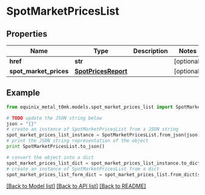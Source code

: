 # SpotMarketPricesList


## Properties
Name | Type | Description | Notes
------------ | ------------- | ------------- | -------------
**href** | **str** |  | [optional] 
**spot_market_prices** | [**SpotPricesReport**](SpotPricesReport.md) |  | [optional] 

## Example

```python
from equinix_metal_t0mk.models.spot_market_prices_list import SpotMarketPricesList

# TODO update the JSON string below
json = "{}"
# create an instance of SpotMarketPricesList from a JSON string
spot_market_prices_list_instance = SpotMarketPricesList.from_json(json)
# print the JSON string representation of the object
print SpotMarketPricesList.to_json()

# convert the object into a dict
spot_market_prices_list_dict = spot_market_prices_list_instance.to_dict()
# create an instance of SpotMarketPricesList from a dict
spot_market_prices_list_form_dict = spot_market_prices_list.from_dict(spot_market_prices_list_dict)
```
[[Back to Model list]](../README.md#documentation-for-models) [[Back to API list]](../README.md#documentation-for-api-endpoints) [[Back to README]](../README.md)


